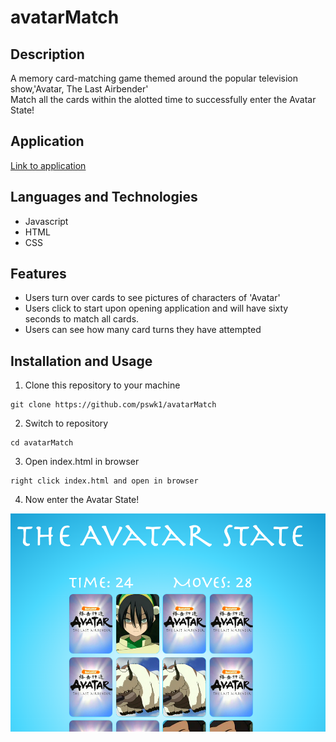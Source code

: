 # avatarMatch

## Description

A memory card-matching game themed around the popular television show,'Avatar, The Last Airbender'  
Match all the cards within the alotted time to successfully enter the Avatar State!

## Application

[Link to application](https://pswk1.github.io/avatarMatch/)

## Languages and Technologies

- Javascript
- HTML
- CSS

## Features

- Users turn over cards to see pictures of characters of 'Avatar'
- Users click to start upon opening application and will have sixty seconds to match all cards.
- Users can see how many card turns they have attempted

## Installation and Usage

1. Clone this repository to your machine

```
git clone https://github.com/pswk1/avatarMatch
```

2. Switch to repository

```
cd avatarMatch
```

3. Open index.html in browser

```
right click index.html and open in browser
```

4. Now enter the Avatar State!

<img src= '/assets/images/amscreen.png' alt='screenshot'>
